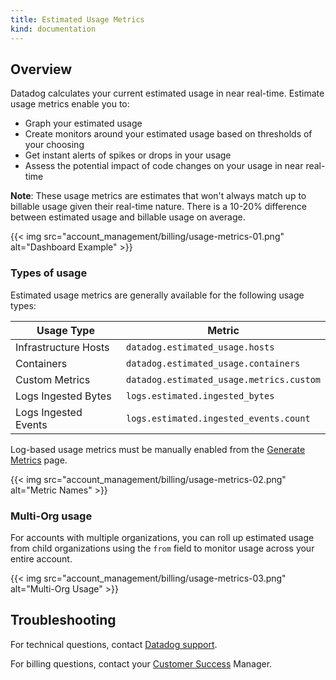 ```yaml
---
title: Estimated Usage Metrics
kind: documentation
---
```


## Overview

Datadog calculates your current estimated usage in near real-time. Estimate usage metrics enable you to:

* Graph your estimated usage
* Create monitors around your estimated usage based on thresholds of your choosing
* Get instant alerts of spikes or drops in your usage
* Assess the potential impact of code changes on your usage in near real-time

**Note**: These usage metrics are estimates that won't always match up to billable usage given their real-time nature. There is a 10-20% difference between estimated usage and billable usage on average.

{{< img src="account_management/billing/usage-metrics-01.png" alt="Dashboard Example" >}}

### Types of usage

Estimated usage metrics are generally available for the following usage types:

| Usage Type           | Metric                                   |
|----------------------|------------------------------------------|
| Infrastructure Hosts | `datadog.estimated_usage.hosts`          |
| Containers           | `datadog.estimated_usage.containers`     |
| Custom Metrics       | `datadog.estimated_usage.metrics.custom` |
| Logs Ingested Bytes  | `logs.estimated.ingested_bytes`          |
| Logs Ingested Events | `logs.estimated.ingested_events.count`   |

Log-based usage metrics must be manually enabled from the [Generate Metrics][1] page.

{{< img src="account_management/billing/usage-metrics-02.png" alt="Metric Names" >}}

### Multi-Org usage

For accounts with multiple organizations, you can roll up estimated usage from child organizations using the `from` field to monitor usage across your entire account.

{{< img src="account_management/billing/usage-metrics-03.png" alt="Multi-Org Usage" >}}

## Troubleshooting

For technical questions, contact [Datadog support][1].

For billing questions, contact your [Customer Success][2] Manager.

[1]: /help
[2]: mailto:success@datadoghq.com
